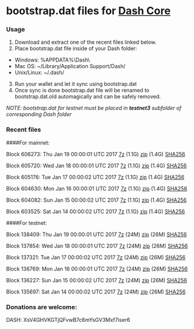 # bootstrap.dat files for [Dash Core](https://www.dash.org)

### Usage

1. Download and extract one of the recent files linked below.
2. Place bootstrap.dat file inside of your Dash folder:
 - Windows: %APPDATA%\Dash\
 - Mac OS: ~/Library/Application Support/Dash/
 - Unix/Linux: ~/.dash/
3. Run your wallet and let it sync using bootstrap.dat
4. Once sync is done bootstrap.dat file will be renamed to bootstrap.dat.old automagically and can be safely removed.

_NOTE: bootstrap.dat for testnet must be placed in **testnet3** subfolder of corresponding Dash folder_

### Recent files

####For mainnet:

Block 606273: Thu Jan 19 00:00:01 UTC 2017 [7z](https://transfer.sh/fskM5/bootstrap.dat.20170119.7z) (1.1G) [zip](https://transfer.sh/IjB4e/bootstrap.dat.20170119.zip) (1.4G) [SHA256](https://transfer.sh/XJB0M/sha256.txt)

Block 605720: Wed Jan 18 00:00:01 UTC 2017 [7z](https://transfer.sh/sGALX/bootstrap.dat.20170118.7z) (1.1G) [zip](https://transfer.sh/U9idE/bootstrap.dat.20170118.zip) (1.4G) [SHA256](https://transfer.sh/mgm7X/sha256.txt)

Block 605176: Tue Jan 17 00:00:02 UTC 2017 [7z](https://transfer.sh/BW9sl/bootstrap.dat.20170117.7z) (1.1G) [zip](https://transfer.sh/d22X6/bootstrap.dat.20170117.zip) (1.4G) [SHA256](https://transfer.sh/4WqCm/sha256.txt)

Block 604630: Mon Jan 16 00:00:01 UTC 2017 [7z](https://transfer.sh/qnn8M/bootstrap.dat.20170116.7z) (1.1G) [zip](https://transfer.sh/49tSi/bootstrap.dat.20170116.zip) (1.4G) [SHA256](https://transfer.sh/dnURP/sha256.txt)

Block 604082: Sun Jan 15 00:00:02 UTC 2017 [7z](https://transfer.sh/zcADO/bootstrap.dat.20170115.7z) (1.1G) [zip](https://transfer.sh/5XV2a/bootstrap.dat.20170115.zip) (1.4G) [SHA256](https://transfer.sh/hiz4E/sha256.txt)

Block 603525: Sat Jan 14 00:00:02 UTC 2017 [7z](https://transfer.sh/3QVy2/bootstrap.dat.20170114.7z) (1.1G) [zip](https://transfer.sh/pbdYQ/bootstrap.dat.20170114.zip) (1.4G) [SHA256](https://transfer.sh/fwkXt/sha256.txt)

####For testnet:

Block 138409: Thu Jan 19 00:00:01 UTC 2017 [7z](https://transfer.sh/FYHuL/bootstrap.dat.20170119.7z) (24M) [zip](https://transfer.sh/UX2Gs/bootstrap.dat.20170119.zip) (26M) [SHA256](https://transfer.sh/tMOJ2/sha256.txt)

Block 137854: Wed Jan 18 00:00:01 UTC 2017 [7z](https://transfer.sh/CkvRp/bootstrap.dat.20170118.7z) (24M) [zip](https://transfer.sh/nlevg/bootstrap.dat.20170118.zip) (26M) [SHA256](https://transfer.sh/12QLQl/sha256.txt)

Block 137321: Tue Jan 17 00:00:02 UTC 2017 [7z](https://transfer.sh/uAXWD/bootstrap.dat.20170117.7z) (24M) [zip](https://transfer.sh/ze6C6/bootstrap.dat.20170117.zip) (26M) [SHA256](https://transfer.sh/120X8l/sha256.txt)

Block 136769: Mon Jan 16 00:00:01 UTC 2017 [7z](https://transfer.sh/jQS6e/bootstrap.dat.20170116.7z) (24M) [zip](https://transfer.sh/DSANs/bootstrap.dat.20170116.zip) (26M) [SHA256](https://transfer.sh/rhxpd/sha256.txt)

Block 136227: Sun Jan 15 00:00:02 UTC 2017 [7z](https://transfer.sh/OzhbY/bootstrap.dat.20170115.7z) (24M) [zip](https://transfer.sh/4JreJ/bootstrap.dat.20170115.zip) (26M) [SHA256](https://transfer.sh/Hw5rq/sha256.txt)

Block 135697: Sat Jan 14 00:00:02 UTC 2017 [7z](https://transfer.sh/u5f4x/bootstrap.dat.20170114.7z) (24M) [zip](https://transfer.sh/M0VcC/bootstrap.dat.20170114.zip) (26M) [SHA256](https://transfer.sh/sl99k/sha256.txt)

### Donations are welcome:

DASH: XsV4GHVKGTjQFvwB7c6mYsGV3Mxf7iser6
